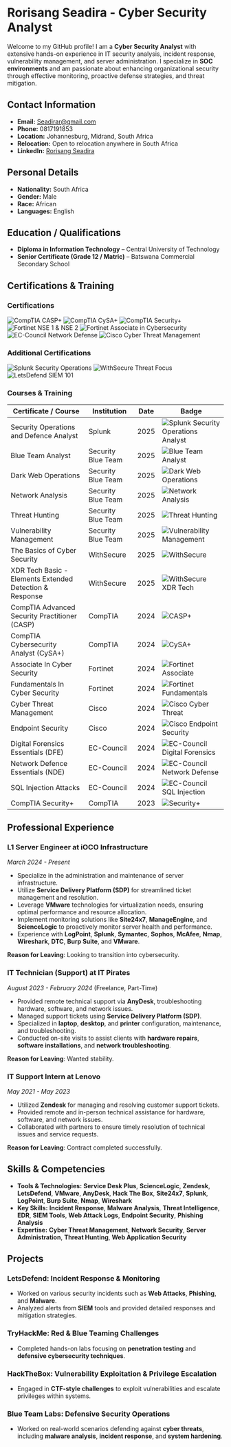 # Rorisang Seadira - Cyber Security Analyst

Welcome to my GitHub profile! I am a **Cyber Security Analyst** with extensive hands-on experience in IT security analysis, incident response, vulnerability management, and server administration. I specialize in **SOC environments** and am passionate about enhancing organizational security through effective monitoring, proactive defense strategies, and threat mitigation. 

## Contact Information
- **Email:** Seadirar@gmail.com
- **Phone:** 0817191853
- **Location:** Johannesburg, Midrand, South Africa
- **Relocation:** Open to relocation anywhere in South Africa
- **LinkedIn:** [Rorisang Seadira](http://linkedin.com/in/rorisang-seadira-9b6b7b21b)

## Personal Details
- **Nationality:** South Africa
- **Gender:** Male
- **Race:** African
- **Languages:** English

## Education / Qualifications
- **Diploma in Information Technology** – Central University of Technology
- **Senior Certificate (Grade 12 / Matric)** – Batswana Commercial Secondary School

## Certifications & Training

### Certifications
![CompTIA CASP+](https://img.shields.io/badge/CompTIA%20CASP%2B-CompTIA-blue)
![CompTIA CySA+](https://img.shields.io/badge/CompTIA%20CySA%2B-CompTIA-blue)
![CompTIA Security+](https://img.shields.io/badge/CompTIA%20Security%2B-CompTIA-blue)
![Fortinet NSE 1 & NSE 2](https://img.shields.io/badge/Fortinet%20NSE%201%20%26%20NSE%202-Fortinet-green)
![Fortinet Associate in Cybersecurity](https://img.shields.io/badge/Fortinet%20Associate%20in%20Cybersecurity-Fortinet-green)
![EC-Council Network Defense](https://img.shields.io/badge/EC%2DCouncil%20Network%20Defense-EC%2DCouncil-red)
![Cisco Cyber Threat Management](https://img.shields.io/badge/Cisco%20Cyber%20Threat%20Management-Cisco-blue)

### Additional Certifications
![Splunk Security Operations](https://img.shields.io/badge/Splunk%20Security%20Operations%20Analyst-Splunk-brightgreen)
![WithSecure Threat Focus](https://img.shields.io/badge/WithSecure%20Threat%20Focus-WithSecure-orange)
![LetsDefend SIEM 101](https://img.shields.io/badge/LetsDefend%20SIEM%20101-LetsDefend-yellowgreen)

### Courses & Training
| **Certificate / Course**                                       | **Institution**       | **Date** | **Badge** |
| -------------------------------------------------------------- | --------------------- | -------- | --------- |
| Security Operations and Defence Analyst                        | Splunk                | 2025     | ![Splunk Security Operations Analyst](https://img.shields.io/badge/Splunk%20Security%20Operations%20Analyst-Splunk-brightgreen) |
| Blue Team Analyst                                              | Security Blue Team    | 2025     | ![Blue Team Analyst](https://img.shields.io/badge/Blue%20Team%20Analyst-Security%20Blue%20Team-brightgreen) |
| Dark Web Operations                                            | Security Blue Team    | 2025     | ![Dark Web Operations](https://img.shields.io/badge/Dark%20Web%20Operations-Security%20Blue%20Team-brightgreen) |
| Network Analysis                                               | Security Blue Team    | 2025     | ![Network Analysis](https://img.shields.io/badge/Network%20Analysis-Security%20Blue%20Team-brightgreen) |
| Threat Hunting                                                 | Security Blue Team    | 2025     | ![Threat Hunting](https://img.shields.io/badge/Threat%20Hunting-Security%20Blue%20Team-brightgreen) |
| Vulnerability Management                                       | Security Blue Team    | 2025     | ![Vulnerability Management](https://img.shields.io/badge/Vulnerability%20Management-Security%20Blue%20Team-brightgreen) |
| The Basics of Cyber Security                                   | WithSecure            | 2025     | ![WithSecure](https://img.shields.io/badge/WithSecure%20Cyber%20Basics-WithSecure-lightgray) |
| XDR Tech Basic - Elements Extended Detection & Response        | WithSecure            | 2025     | ![WithSecure XDR Tech](https://img.shields.io/badge/WithSecure%20XDR%20Tech%20Basic-WithSecure-lightgray) |
| CompTIA Advanced Security Practitioner (CASP)                  | CompTIA               | 2024     | ![CASP+](https://img.shields.io/badge/CompTIA%20CASP%2B-CompTIA-blue) |
| CompTIA Cybersecurity Analyst (CySA+)                          | CompTIA               | 2024     | ![CySA+](https://img.shields.io/badge/CompTIA%20CySA%2B-CompTIA-blue) |
| Associate In Cyber Security                                    | Fortinet              | 2024     | ![Fortinet Associate](https://img.shields.io/badge/Fortinet%20Associate%20in%20Cyber%20Security-Fortinet-green) |
| Fundamentals In Cyber Security                                 | Fortinet              | 2024     | ![Fortinet Fundamentals](https://img.shields.io/badge/Fortinet%20Cyber%20Fundamentals-Fortinet-green) |
| Cyber Threat Management                                        | Cisco                 | 2024     | ![Cisco Cyber Threat](https://img.shields.io/badge/Cisco%20Cyber%20Threat%20Management-Cisco-blue) |
| Endpoint Security                                              | Cisco                 | 2024     | ![Cisco Endpoint Security](https://img.shields.io/badge/Cisco%20Endpoint%20Security-Cisco-blue) |
| Digital Forensics Essentials (DFE)                             | EC-Council            | 2024     | ![EC-Council Digital Forensics](https://img.shields.io/badge/EC%2DCouncil%20Digital%20Forensics%20Essentials-EC%2DCouncil-red) |
| Network Defence Essentials (NDE)                               | EC-Council            | 2024     | ![EC-Council Network Defense](https://img.shields.io/badge/EC%2DCouncil%20Network%20Defence-EC%2DCouncil-red) |
| SQL Injection Attacks                                          | EC-Council            | 2024     | ![EC-Council SQL Injection](https://img.shields.io/badge/EC%2DCouncil%20SQL%20Injection%20Attacks-EC%2DCouncil-red) |
| CompTIA Security+                                              | CompTIA               | 2023     | ![Security+](https://img.shields.io/badge/CompTIA%20Security%2B-CompTIA-blue) |

## Professional Experience

### **L1 Server Engineer** at iOCO Infrastructure  
*March 2024 - Present*  
- Specialize in the administration and maintenance of server infrastructure.
- Utilize **Service Delivery Platform (SDP)** for streamlined ticket management and resolution.
- Leverage **VMware** technologies for virtualization needs, ensuring optimal performance and resource allocation.
- Implement monitoring solutions like **Site24x7**, **ManageEngine**, and **ScienceLogic** to proactively monitor server health and performance.
- Experience with **LogPoint**, **Splunk**, **Symantec**, **Sophos**, **McAfee**, **Nmap**, **Wireshark**, **DTC**, **Burp Suite**, and **VMware**.

**Reason for Leaving**: Looking to transition into cybersecurity.

### **IT Technician (Support)** at IT Pirates  
*August 2023 - February 2024* (Freelance, Part-Time)  
- Provided remote technical support via **AnyDesk**, troubleshooting hardware, software, and network issues.
- Managed support tickets using **Service Delivery Platform (SDP)**.
- Specialized in **laptop**, **desktop**, and **printer** configuration, maintenance, and troubleshooting.
- Conducted on-site visits to assist clients with **hardware repairs**, **software installations**, and **network troubleshooting**.

**Reason for Leaving**: Wanted stability.

### **IT Support Intern** at Lenovo  
*May 2021 - May 2023*  
- Utilized **Zendesk** for managing and resolving customer support tickets.
- Provided remote and in-person technical assistance for hardware, software, and network issues.
- Collaborated with partners to ensure timely resolution of technical issues and service requests.

**Reason for Leaving**: Contract completed successfully.

## Skills & Competencies
- **Tools & Technologies:** **Service Desk Plus**, **ScienceLogic**, **Zendesk**, **LetsDefend**, **VMware**, **AnyDesk**, **Hack The Box**, **Site24x7**, **Splunk**, **LogPoint**, **Burp Suite**, **Nmap**, **Wireshark**
- **Key Skills:** **Incident Response**, **Malware Analysis**, **Threat Intelligence**, **EDR**, **SIEM Tools**, **Web Attack Logs**, **Endpoint Security**, **Phishing Analysis**
- **Expertise:** **Cyber Threat Management**, **Network Security**, **Server Administration**, **Threat Hunting**, **Web Application Security**

## Projects

### **LetsDefend**: Incident Response & Monitoring
- Worked on various security incidents such as **Web Attacks**, **Phishing**, and **Malware**.
- Analyzed alerts from **SIEM** tools and provided detailed responses and mitigation strategies.

### **TryHackMe**: Red & Blue Teaming Challenges
- Completed hands-on labs focusing on **penetration testing** and **defensive cybersecurity techniques**.

### **HackTheBox**: Vulnerability Exploitation & Privilege Escalation
- Engaged in **CTF-style challenges** to exploit vulnerabilities and escalate privileges within systems.

### **Blue Team Labs**: Defensive Security Operations
- Worked on real-world scenarios defending against **cyber threats**, including **malware analysis**, **incident response**, and **system hardening**.



